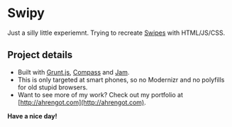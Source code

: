 # Swipy
Just a silly little experiemnt. Trying to recreate [Swipes](http://swipesapp.com/) with HTML/JS/CSS.

## Project details
* Built with [Grunt.js](http://gruntjs.com/), [Compass](http://compass-style.org/) and [Jam](http://jamjs.org/).
* This is only targeted at smart phones, so no Modernizr and no polyfills for old stupid browsers.
* Want to see more of my work? Check out my portfolio at [http://ahrengot.com](http://ahrengot.com).

**Have a nice day!**